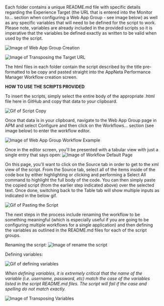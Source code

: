 Each folder contains a unique README.md file with specific details regarding the Experience Target (the URL that is entered into the Monitor to... section when configuring a Web App Group - see image below) as well as any specific variables that will need to be defined for the script to work. Please note, variables are already included in the provided scripts so it is imperative that the variables be defined exactly as written to be valid when used by the script.

![Image of Web App Group Creation](https://github.com/appneta/experience-scripts/blob/master/Images/Web%20App%20Group%20Target%20Example.png)

![Image of Transposing the Target URL](https://github.com/appneta/experience-scripts/blob/master/Images/Transposing%20Target%20URL.png)

The html files in each folder contain the script described by the title pre-formatted to be copy and pasted straight into the AppNeta Performance Manager Workflow creation screen. 

**HOW TO USE THE SCRIPTS PROVIDED**

To insert the scripts, simply select the entire body of the appropriate .html file here in GitHub and copy that data to your clipboard.

![Gif of Script Copy](https://github.com/appneta/experience-scripts/blob/master/Images/Copying%20the%20Script%20Large.gif)

Once that data is in your clipboard, navigate to the Web App Group page in APM and select Configure and then click on the Workflows... section (see image below) to enter the workflow editor.

![Image of Web App Group Workflow Example](https://github.com/appneta/experience-scripts/blob/master/Images/Web%20App%20Group%20Workflow%20Example.png)

Once in the editor screen, you'll be presented with a tabular view with just a single entry that says open:
![Image of Workflow Default Page](https://github.com/appneta/experience-scripts/blob/master/Images/Workflow%20Initial%20Screen.png)

On this page, you'll want to click on the Source tab in order to get to the xml view of the script. From the Source tab, select all of the items inside of the code box by either highlighting or clicking and performing a Select All command to highlight the full body of the code. You can then simply paste the copied script (from the earlier step indicated above) over the selected text. Once done, switching back to the Table tab will show multiple inputs as indicated in the below gif.

![Gif of Pasting the Script](https://github.com/appneta/experience-scripts/blob/master/Images/Pasting%20the%20workflow%20Large.gif)

The next steps in the process include renaming the workflow to be something meaningful (which is especially useful if you are going to be configuring multiple workflows for a single application) and then defining the variables as outlined in the README.md files for each of the script groups.

Renaming the script:
![Image of rename the script](https://github.com/appneta/experience-scripts/blob/master/Images/Rename%20the%20Workflow.png)


Defining variables:

![Gif of defining variables](https://github.com/appneta/experience-scripts/blob/master/Images/Defining%20Variables%20Large.gif)

*When defining variables, it is extremely critical that the name of the variable (i.e. username, password, etc) match the case of the variables listed in the script README.md files. The script will fail if the case and spelling do not match exactly.*

![Image of Transposing Variables](https://github.com/appneta/experience-scripts/blob/master/Images/Transposing%20Variables.png)




